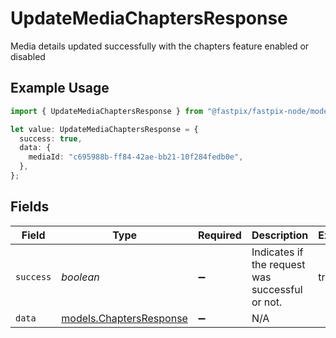 # UpdateMediaChaptersResponse

Media details updated successfully with the chapters feature enabled or disabled

## Example Usage

```typescript
import { UpdateMediaChaptersResponse } from "@fastpix/fastpix-node/models/operations";

let value: UpdateMediaChaptersResponse = {
  success: true,
  data: {
    mediaId: "c695988b-ff84-42ae-bb21-10f284fedb0e",
  },
};
```

## Fields

| Field                                                       | Type                                                        | Required                                                    | Description                                                 | Example                                                     |
| ----------------------------------------------------------- | ----------------------------------------------------------- | ----------------------------------------------------------- | ----------------------------------------------------------- | ----------------------------------------------------------- |
| `success`                                                   | *boolean*                                                   | :heavy_minus_sign:                                          | Indicates if the request was successful or not.             | true                                                        |
| `data`                                                      | [models.ChaptersResponse](../../models/chaptersresponse.md) | :heavy_minus_sign:                                          | N/A                                                         |                                                             |